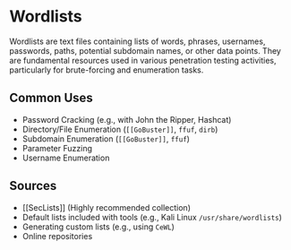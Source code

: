 # Wordlists

Wordlists are text files containing lists of words, phrases, usernames, passwords, paths, potential subdomain names, or other data points. They are fundamental resources used in various penetration testing activities, particularly for brute-forcing and enumeration tasks.

## Common Uses

*   Password Cracking (e.g., with John the Ripper, Hashcat)
*   Directory/File Enumeration (`[[GoBuster]]`, `ffuf`, `dirb`)
*   Subdomain Enumeration (`[[GoBuster]]`, `ffuf`)
*   Parameter Fuzzing
*   Username Enumeration

## Sources

*   [[SecLists]] (Highly recommended collection)
*   Default lists included with tools (e.g., Kali Linux `/usr/share/wordlists`)
*   Generating custom lists (e.g., using `CeWL`)
*   Online repositories 